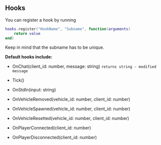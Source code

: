 ## Hooks
You can register a hook by running
```lua
hooks.register("HookName", "Subname", function(arguments)
    return value
end)
```
Keep in mind that the subname has to be unique.

**Default hooks include:**
- OnChat(client_id: number, message: string)
  `returns string - modified message` 
  
- Tick()
- OnStdIn(input: string)
- OnVehicleRemoved(vehicle_id: number, client_id: number)
- OnVehicleSpawned(vehicle_id: number, client_id: number)
- OnVehicleResetted(vehicle_id: number, client_id: number)
- OnPlayerConnected(client_id: number)
- OnPlayerDisconnected(client_id: number)
